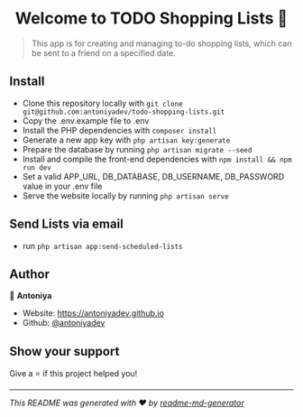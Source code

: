 <h1 align="center">Welcome to TODO Shopping Lists 👋</h1>
<p>
</p>

> This app is for creating and managing to-do shopping lists, which can be sent to a friend on a specified date.

## Install
- Clone this repository locally with ```git clone git@github.com:antoniyadev/todo-shopping-lists.git```
- Copy the .env.example file to .env
- Install the PHP dependencies with ```composer install```
- Generate a new app key with ```php artisan key:generate```
- Prepare the database by running ```php artisan migrate --seed```
- Install and compile the front-end dependencies with ```npm install && npm run dev```
- Set a valid APP_URL, DB_DATABASE, DB_USERNAME, DB_PASSWORD value in your .env file
- Serve the website locally by running ```php artisan serve```

## Send Lists via email
- run ```php artisan app:send-scheduled-lists```

## Author

👤 **Antoniya**

* Website: https://antoniyadev.github.io
* Github: [@antoniyadev](https://github.com/antoniyadev)

## Show your support

Give a ⭐️ if this project helped you!

***
_This README was generated with ❤️ by [readme-md-generator](https://github.com/kefranabg/readme-md-generator)_
